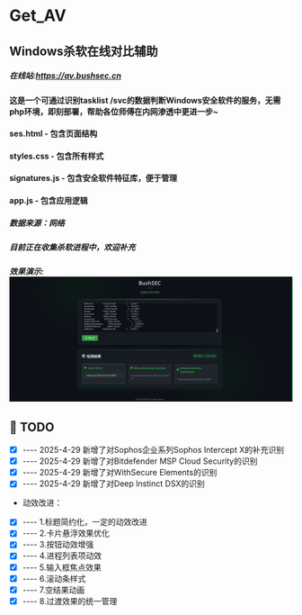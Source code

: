 # Get_AV
## Windows杀软在线对比辅助
##### 在线站:https://av.bushsec.cn
#### 这是一个可通过识别tasklist /svc的数据判断Windows安全软件的服务，无需php环境，即刻部署，帮助各位师傅在内网渗透中更进一步~
#### ses.html - 包含页面结构
#### styles.css - 包含所有样式
#### signatures.js - 包含安全软件特征库，便于管理
#### app.js - 包含应用逻辑
##### 数据来源：网络
##### 目前正在收集杀软进程中，欢迎补充
##### 效果演示:![av](https://raw.githubusercontent.com/BushANQ/Get_AV/master/V1.1.png)

## 📝 TODO
* [x] ---- 2025-4-29 新增了对Sophos企业系列Sophos Intercept X的补充识别
* [x] ---- 2025-4-29 新增了对Bitdefender MSP Cloud Security的识别
* [x] ---- 2025-4-29 新增了对WithSecure Elements的识别
* [x] ---- 2025-4-29 新增了对Deep lnstinct DSX的识别
* 动效改进：
* [x] ---- 1.标题简约化，一定的动效改进
* [x] ---- 2.卡片悬浮效果优化
* [x] ---- 3.按钮动效增强
* [x] ---- 4.进程列表项动效
* [x] ---- 5.输入框焦点效果
* [x] ---- 6.滚动条样式
* [x] ---- 7.空结果动画
* [x] ---- 8.过渡效果的统一管理
